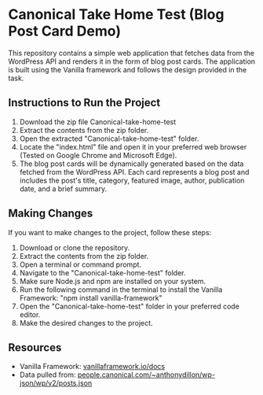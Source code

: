 # Canonical Take Home Test (Blog Post Card Demo)


This repository contains a simple web application that fetches data from the WordPress API and renders it in the form of blog post cards. The application is built using the Vanilla framework and follows the design provided in the task.

## Instructions to Run the Project

1. Download the zip file Canonical-take-home-test 
2. Extract the contents from the zip folder.
3. Open the extracted "Canonical-take-home-test" folder.
4. Locate the "index.html" file and open it in your preferred web browser (Tested on Google Chrome and Microsoft Edge).
5. The blog post cards will be dynamically generated based on the data fetched from the WordPress API. Each card represents a blog post and includes the post's title, category, featured image, author, publication date, and a brief summary.

## Making Changes

If you want to make changes to the project, follow these steps:

1. Download or clone the repository.
2. Extract the contents from the zip folder.
3. Open a terminal or command prompt.
4. Navigate to the "Canonical-take-home-test" folder.
5. Make sure Node.js and npm are installed on your system.
6. Run the following command in the terminal to install the Vanilla Framework: "npm install vanilla-framework"
7. Open the "Canonical-take-home-test" folder in your preferred code editor.
8. Make the desired changes to the project.

## Resources

- Vanilla Framework: [vanillaframework.io/docs](https://vanillaframework.io/docs)
- Data pulled from: [people.canonical.com/~anthonydillon/wp-json/wp/v2/posts.json](https://people.canonical.com/~anthonydillon/wp-json/wp/v2/posts.json)
